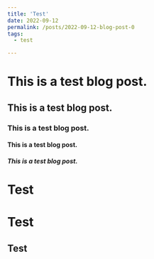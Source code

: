 ```yaml
---
title: 'Test'
date: 2022-09-12
permalink: /posts/2022-09-12-blog-post-0
tags:
  - test

---
```


# This is a test blog post. 
## This is a test blog post. 
### This is a test blog post. 
#### This is a test blog post. 
##### This is a test blog post. 


Test
======

Test
======

Test
------
